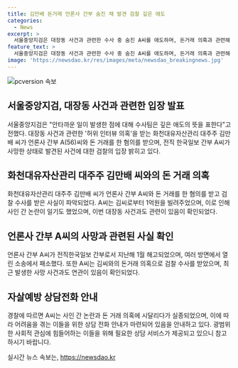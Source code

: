 ```yaml
---
title: 김만배 돈거래 언론사 간부 숨진 채 발견 검찰 깊은 애도
categories:
  - News
excerpt: >
  서울중앙지검은 대장동 사건과 관련한 수사 중 숨진 A씨를 애도하며, 돈거래 의혹과 관련해 깊은 수사 중이라고 밝혔다. A씨는 김씨로부터 돈을 빌린 후 불이익을 겪었으며, 검찰은 김씨와 언론사 간부들이 돈 거래를 했을 가능성을 조사 중이다. ※우울감 등을 겪는 경우 24시간 상담 가능한 ☎109.
feature_text: >
  서울중앙지검은 대장동 사건과 관련한 수사 중 숨진 A씨를 애도하며, 돈거래 의혹과 관련해 깊은 수사 중이라고 밝혔다. A씨는 김씨로부터 돈을 빌린 후 불이익을 겪었으며, 검찰은 김씨와 언론사 간부들이 돈 거래를 했을 가능성을 조사 중이다. ※우울감 등을 겪는 경우 24시간 상담 가능한 ☎109.
image: 'https://newsdao.kr/res/images/meta/newsdao_breakingnews.jpg'
---
```


<p><img src="https://newsdao.kr/res/images/meta/newsdao_breakingnews.jpg" alt="pcversion 속보" /></p>

<h2 data-ke-size="size26">서울중앙지검, 대장동 사건과 관련한 입장 발표</h2>

<p data-ke-size="size16">서울중앙지검은 "안타까운 일이 발생한 점에 대해 수사팀은 깊은 애도의 뜻을 표한다"고 전했다. 대장동 사건과 관련한 '허위 인터뷰 의혹'을 받는 화천대유자산관리 대주주 김만배 씨가 언론사 간부 A(56)씨와 돈 거래를 한 혐의를 받으며, 전직 한국일보 간부 A씨가 사망한 상태로 발견된 사건에 대한 검찰의 입장 밝히고 있다.</p>

<h2 data-ke-size="size26">화천대유자산관리 대주주 김만배 씨와의 돈 거래 의혹</h2>

<p data-ke-size="size16">화천대유자산관리 대주주 김만배 씨가 언론사 간부 A씨와 돈 거래를 한 혐의를 받고 검찰 수사를 받은 사실이 파악되었다. A씨는 김씨로부터 1억원을 빌려주었으며, 이로 인해 사인 간 논란이 일기도 했었으며, 이번 대장동 사건과도 관련이 있음이 확인되었다.</p>

<h2 data-ke-size="size26">언론사 간부 A씨의 사망과 관련된 사실 확인</h2>

<p data-ke-size="size16">언론사 간부 A씨가 전직한국일보 간부로서 지난해 1월 해고되었으며, 여러 방면에서 열린 소송에서 패소했다. 또한 A씨는 김씨와의 돈거래 의혹으로 검찰 수사를 받았으며, 최근 발생한 사망 사건과도 연관이 있음이 확인되었다.</p>

<h2 data-ke-size="size26">자살예방 상담전화 안내</h2>

<p data-ke-size="size16">경찰에 따르면 A씨는 사인 간 논란과 돈 거래 의혹에 시달리다가 실종되었으며, 이에 따라 어려움을 겪는 이들을 위한 상담 전화 안내가 마련되어 있음을 안내하고 있다. 광범위한 사회적 관심에 힘들어하는 이들을 위해 필요한 상담 서비스가 제공되고 있으니 참고하시기 바랍니다. </p>
실시간 뉴스 속보는, <a href="https://newsdao.kr" rel="dofollow">https://newsdao.kr</a>


